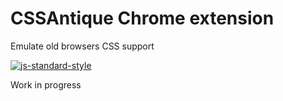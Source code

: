# CSSAntique Chrome extension

Emulate old browsers CSS support

[![js-standard-style](https://img.shields.io/badge/code%20style-standard-brightgreen.svg)](http://standardjs.com/)

Work in progress
